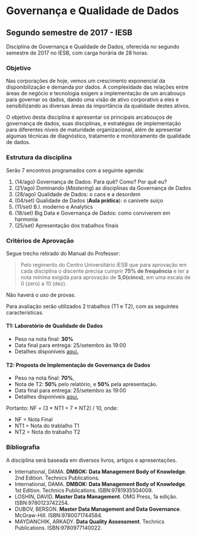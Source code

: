 # Governança e Qualidade de Dados
## Segundo semestre de 2017 - IESB

Disciplina de Governança e Qualidade de Dados, oferecida no segundo semestre de 2017 no IESB, com carga horária de 28 horas.

### Objetivo
Nas corporações de hoje, vemos um crescimento exponencial da disponibilização e demanda por dados. A complexidade das relações entre áreas de negócio e tecnologia exigem a implementação de um arcabouço para governar os dados, dando uma visão de ativo corporativo a eles e sensibilizando as diversas áreas da importância da qualidade destes ativos. 

O objetivo desta disciplina é apresentar os principais arcabouços de governança de dados, suas disciplinas, e estratégias de implementação para diferentes níveis de maturidade organizacional, além de apresentar algumas técnicas de diagnóstico, tratamento e monitoramento de qualidade de dados.

### Estrutura da disciplina
Serão 7 encontros programados com a seguinte agenda:
1. (14/ago) Governança de Dados: Para quê? Como? Por quê eu?
2. (21/ago) Dominando (*Mastering*) as disciplinas da Governança de Dados
3. (28/ago) Qualidade de Dados: o caos e a desordem
4. (04/set) Qualidade de Dados (**Aula prática**): o canivete suiço
5. (11/set) B.I. moderno e Analytics
6. (18/set) Big Data e Governança de Dados: como conviverem em harmonia
7. (25/set) Apresentação dos trabalhos finais

### Critérios de Aprovação
Segue trecho retirado do Manual do Professor:

> Pelo regimento do Centro Universitário IESB que para aprovação em cada disciplina o discente precisa cumprir **75% de frequência** e ter a nota mínima exigida para aprovação de **5,0(cinco)**, em uma escala de 0 (zero) a 10 (dez).

Não haverá o uso de provas.

Para avaliação serão utilizados 2 trabalhos (T1 e T2), com as seguintes características.

#### T1: Laboratório de Qualidade de Dados
* Peso na nota final: **30%**
* Data final para entrega: 25/setembro às 19:00
* Detalhes disponíveis [aqui.](docs/trabalho-t1-dataquality.md)

#### T2: Proposta de Implementação de Governança de Dados
* Peso na nota final: **70%**, 
* Nota de T2: **50%** pelo relatório, e **50%** pela apresentação.
* Data final para entrega: 25/setembro às 19:00
* Detalhes disponíveis [aqui.](docs/trabalho-t2-proposta-govdados.md)

Portanto: NF = (3 * NT1 + 7 * NT2) / 10, onde:
* NF = Nota Final
* NT1 = Nota do trablalho T1
* NT2 = Nota do trabalho T2

### Bibliografia
A disciplina será baseada em diversos livros, artigos e apresentações.
* International, DAMA. **DMBOK: Data Management Body of Knowledge**. 2nd Edition. Technics Publications.
* International, DAMA. **DMBOK: Data Management Body of Knowledge**. 1st Edition. Technics Publications. ISBN:9781935504009.
* LOSHIN, DAVID. **Master Data Management**. OMG Press, 1a edição. ISBN:9780123742254.
* DUBOV, BERSON. **Master Data Management and Data Governance**. McGraw-Hill. ISBN:9780071744584.
* MAYDANCHIK, ARKADY. **Data Quality Assessment**. Technics Publications. ISBN:9780977140022.

